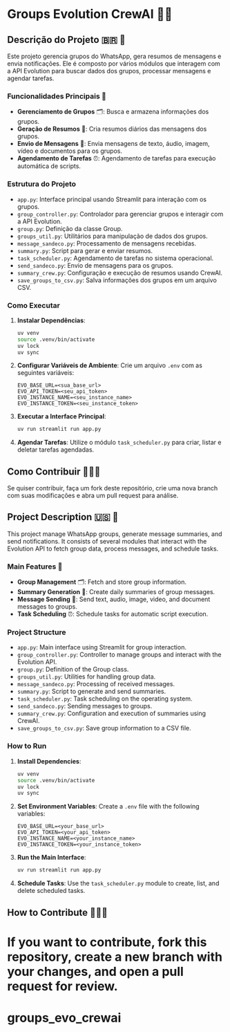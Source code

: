 # Groups Evolution CrewAI 👥💡

## Descrição do Projeto 🇧🇷 🚀

Este projeto  gerencia grupos do WhatsApp, gera resumos de mensagens e envia notificações. Ele é composto por vários módulos que interagem com a API Evolution para buscar dados dos grupos, processar mensagens e agendar tarefas.

### Funcionalidades Principais 🚀
- **Gerenciamento de Grupos** 🗂: Busca e armazena informações dos grupos.
- **Geração de Resumos** 📝: Cria resumos diários das mensagens dos grupos.
- **Envio de Mensagens** 💬: Envia mensagens de texto, áudio, imagem, vídeo e documentos para os grupos.
- **Agendamento de Tarefas** ⏰: Agendamento de tarefas para execução automática de scripts.

### Estrutura do Projeto
- `app.py`: Interface principal usando Streamlit para interação com os grupos.
- `group_controller.py`: Controlador para gerenciar grupos e interagir com a API Evolution.
- `group.py`: Definição da classe Group.
- `groups_util.py`: Utilitários para manipulação de dados dos grupos.
- `message_sandeco.py`: Processamento de mensagens recebidas.
- `summary.py`: Script para gerar e enviar resumos.
- `task_scheduler.py`: Agendamento de tarefas no sistema operacional.
- `send_sandeco.py`: Envio de mensagens para os grupos.
- `summary_crew.py`: Configuração e execução de resumos usando CrewAI.
- `save_groups_to_csv.py`: Salva informações dos grupos em um arquivo CSV.

### Como Executar
1. **Instalar Dependências**:
    ```sh
    uv venv
    source .venv/bin/activate
    uv lock
    uv sync 
    ```

2. **Configurar Variáveis de Ambiente**:
    Crie um arquivo `.env` com as seguintes variáveis:
    ```env
    EVO_BASE_URL=<sua_base_url>
    EVO_API_TOKEN=<seu_api_token>
    EVO_INSTANCE_NAME=<seu_instance_name>
    EVO_INSTANCE_TOKEN=<seu_instance_token>
    ```

3. **Executar a Interface Principal**:
    ```sh
    uv run streamlit run app.py
    ```

4. **Agendar Tarefas**:
    Utilize o módulo `task_scheduler.py` para criar, listar e deletar tarefas agendadas.

## Como Contribuir 🤝🇧🇷
Se quiser contribuir, faça um fork deste repositório, crie uma nova branch com suas modificações e abra um pull request para análise.

## Project Description 🇺🇸 🚀

This project manage WhatsApp groups, generate message summaries, and send notifications. It consists of several modules that interact with the Evolution API to fetch group data, process messages, and schedule tasks.

### Main Features 🚀
- **Group Management** 🗂: Fetch and store group information.
- **Summary Generation** 📝: Create daily summaries of group messages.
- **Message Sending** 💬: Send text, audio, image, video, and document messages to groups.
- **Task Scheduling** ⏰: Schedule tasks for automatic script execution.

### Project Structure
- `app.py`: Main interface using Streamlit for group interaction.
- `group_controller.py`: Controller to manage groups and interact with the Evolution API.
- `group.py`: Definition of the Group class.
- `groups_util.py`: Utilities for handling group data.
- `message_sandeco.py`: Processing of received messages.
- `summary.py`: Script to generate and send summaries.
- `task_scheduler.py`: Task scheduling on the operating system.
- `send_sandeco.py`: Sending messages to groups.
- `summary_crew.py`: Configuration and execution of summaries using CrewAI.
- `save_groups_to_csv.py`: Save group information to a CSV file.

### How to Run
1. **Install Dependencies**:
    ```sh
    uv venv
    source .venv/bin/activate
    uv lock
    uv sync   
    ```

2. **Set Environment Variables**:
    Create a `.env` file with the following variables:
    ```env
    EVO_BASE_URL=<your_base_url>
    EVO_API_TOKEN=<your_api_token>
    EVO_INSTANCE_NAME=<your_instance_name>
    EVO_INSTANCE_TOKEN=<your_instance_token>
    ```

3. **Run the Main Interface**:
    ```sh
    uv run streamlit run app.py
    ```

4. **Schedule Tasks**:
    Use the `task_scheduler.py` module to create, list, and delete scheduled tasks.

## How to Contribute 🤝🇺🇸
If you want to contribute, fork this repository, create a new branch with your changes, and open a pull request for review.
=======
# groups_evo_crewai
